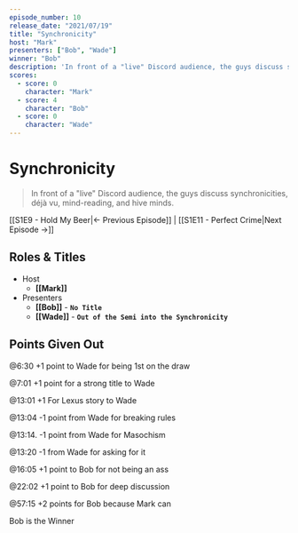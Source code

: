 ```yaml
---
episode_number: 10
release_date: "2021/07/19"
title: "Synchronicity"
host: "Mark"
presenters: ["Bob", "Wade"]
winner: "Bob"
description: 'In front of a "live" Discord audience, the guys discuss synchronicities, déjà vu, mind-reading, and hive minds.'
scores:
  - score: 0
    character: "Mark"
  - score: 4
    character: "Bob"
  - score: 0
    character: "Wade"
---
```


# Synchronicity

> In front of a "live" Discord audience, the guys discuss synchronicities, déjà vu, mind-reading, and hive minds.

[[S1E9 - Hold My Beer|← Previous Episode]] | [[S1E11 - Perfect Crime|Next Episode →]]

## Roles & Titles

- Host
  - **[[Mark]]**
- Presenters
  - **[[Bob]]** - **`No Title`**
  - **[[Wade]]** - **`Out of the Semi into the Synchronicity`**

## Points Given Out

@6:30 +1 point to Wade for being 1st on the draw

@7:01 +1 point for a strong title to Wade

@13:01 +1 For Lexus story to Wade

@13:04 -1 point from Wade for breaking rules

@13:14. -1 point from Wade for Masochism

@13:20 -1 from Wade for asking for it

@16:05 +1 point to Bob for not being an ass

@22:02 +1 point to Bob for deep discussion

@57:15 +2 points for Bob because Mark can

Bob is the Winner

